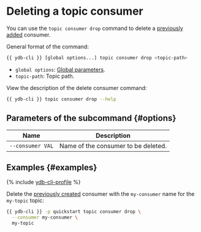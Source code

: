 # Deleting a topic consumer

You can use the `topic consumer drop` command to delete a [previously added](topic-consumer-add.md) consumer.

General format of the command:

```bash
{{ ydb-cli }} [global options...] topic consumer drop <topic-path>
```

* `global options`: [Global parameters](commands/global-options.md).
* `topic-path`: Topic path.

View the description of the delete consumer command:

```bash
{{ ydb-cli }} topic consumer drop --help
```

## Parameters of the subcommand {#options}

| Name | Description |
| ---|--- |
| `--consumer VAL` | Name of the consumer to be deleted. |

## Examples {#examples}

{% include [ydb-cli-profile](../../_includes/ydb-cli-profile.md) %}

Delete the [previously created](topic-consumer-add.md) consumer with the `my-consumer` name for the `my-topic` topic:

```bash
{{ ydb-cli }} -p quickstart topic consumer drop \
  --consumer my-consumer \
  my-topic
```
